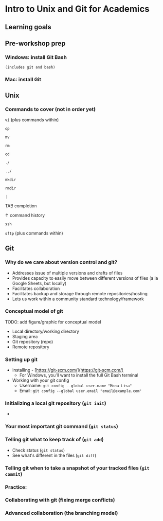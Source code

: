 # Intro to Unix and Git for Academics

## Learning goals

## Pre-workshop prep

### Windows: install Git Bash

    (includes git and bash)

### Mac: install Git

## Unix

### Commands to cover (not in order yet)

`vi`
(plus commands within)

`cp`

`mv`

`rm`

`cd`

`./`

`../`

`mkdir`

`rmdir`

`|`

TAB completion

↑ command history

`ssh`

`sftp`
(plus commands within)

## Git

### Why do we care about version control and git?

- Addresses issue of multiple versions and drafts of files
- Provides capacity to easily move between different versions of files (a la Google Sheets, but locally)
- Facilitates collaboration
- Facilitates backup and storage through remote repositories/hosting
- Lets us work within a community standard technology/framework

### Conceptual model of git

TODO: add figure/graphic for conceptual model

- Local directory/working directory
- Staging area
- Git repository (repo)
- Remote repository

### Setting up git

- Installing - [https://git-scm.com/](https://git-scm.com/)
  - For Windows, you'll want to install the full Git Bash terminal
- Working with your git config
  - Username: `git config --global user.name "Mona Lisa"`
  - Email: `git config --global user.email "email@example.com"`

### Initializing a local git repository (`git init`)

-

### Your most important git command (`git status`)

### Telling git what to keep track of (`git add`)

- Check status (`git status`)
- See what's different in the files (`git diff`)

### Telling git when to take a snapshot of your tracked files (`git commit`)

### Practice:

### Collaborating with git (fixing merge conflicts)

### Advanced collaboration (the branching model)
